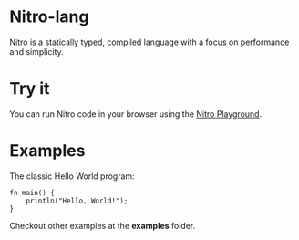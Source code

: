 # Nitro-lang

Nitro is a statically typed, compiled language with a focus on performance and simplicity.

# Try it

You can run Nitro code in your browser using the [Nitro Playground](https://play.nitro-lang.org/).


# Examples

The classic Hello World program:

```nitro
fn main() {
    println("Hello, World!");
}
```

Checkout other examples at the **examples** folder.
